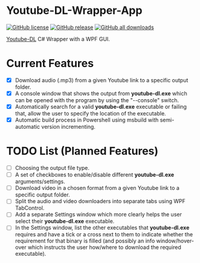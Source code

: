 # Youtube-DL-Wrapper-App
[![GitHub license](https://img.shields.io/github/license/Neyot/Youtube-DL-App)](https://github.com/Neyot/Youtube-DL-App/blob/main/LICENSE)
[![GitHub release](https://img.shields.io/github/v/release/Neyot/Youtube-DL-App?include_prereleases)](https://github.com/Neyot/Youtube-DL-App/releases)
[![GitHub all downloads](https://img.shields.io/github/downloads/Neyot/Youtube-DL-App/total)](https://github.com/Neyot/Youtube-DL-App/releases)

[Youtube-DL](https://github.com/ytdl-org/youtube-dl) C# Wrapper with a WPF GUI.

# Current Features
- [x] Download audio (.mp3) from a given Youtube link to a specific output folder.
- [x] A console window that shows the output from **youtube-dl.exe** which can be opened with the program by using the "--console" switch.
- [x] Automatically search for a valid **youtube-dl.exe** executable or failing that, allow the user to specify the location of the executable.
- [x] Automatic build process in Powershell using msbuild with semi-automatic version incrementing.

# TODO List (Planned Features)
- [ ] Choosing the output file type.
- [ ] A set of checkboxes to enable/disable different **youtube-dl.exe** arguments/settings.
- [ ] Download video in a chosen format from a given Youtube link to a specific output folder.
- [ ] Split the audio and video downloaders into separate tabs using WPF TabControl.
- [ ] Add a separate Settings window which more clearly helps the user select their **youtube-dl.exe** executable.
- [ ] In the Settings window, list the other executables that **youtube-dl.exe** requires and have a tick or a cross next to them to indicate whether the requirement for that binary is filled (and possibly an info window/hover-over which instructs the user how/where to download the required executable).
